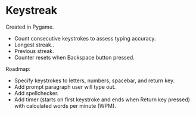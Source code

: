 # Keystreak

Created in Pygame.

- Count consecutive keystrokes to assess typing accuracy.
- Longest streak..
- Previous streak. 
- Counter resets when Backspace button pressed. 

Roadmap:

- Specify keystrokes to letters, numbers, spacebar, and return key.
- Add prompt paragraph user will type out. 
- Add spellchecker.
- Add timer (starts on first keystroke and ends when Return key pressed) with calculated words per minute (WPM).
